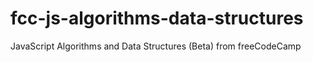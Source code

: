 # fcc-js-algorithms-data-structures
JavaScript Algorithms and Data Structures (Beta) from freeCodeCamp
